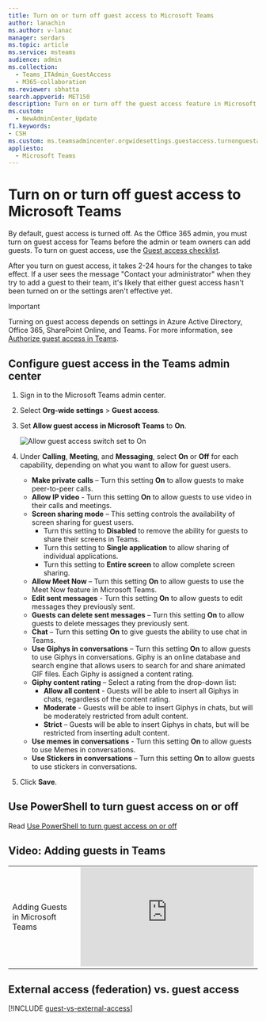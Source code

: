 ```yaml
---
title: Turn on or turn off guest access to Microsoft Teams
author: lanachin
ms.author: v-lanac
manager: serdars
ms.topic: article
ms.service: msteams
audience: admin
ms.collection: 
  - Teams_ITAdmin_GuestAccess
  - M365-collaboration
ms.reviewer: sbhatta
search.appverid: MET150
description: Turn on or turn off the guest access feature in Microsoft Teams.
ms.custom: 
  - NewAdminCenter_Update
f1.keywords:
- CSH
ms.custom: ms.teamsadmincenter.orgwidesettings.guestaccess.turnonguestaccessarticle
appliesto: 
  - Microsoft Teams
---
```


Turn on or turn off guest access to Microsoft Teams
===================================================

By default, guest access is turned off. As the Office 365 admin, you must turn on guest access for Teams before the admin or team owners can add guests. To turn on guest access, use the [Guest access checklist](guest-access-checklist.md). 

After you turn on guest access, it takes 2-24 hours for the changes to take effect. If a user sees the message "Contact your administrator" when they try to add a guest to their team, it's likely that either guest access hasn't been turned on or the settings aren't effective yet.

> [!IMPORTANT]
> Turning on guest access depends on settings in Azure Active Directory, Office 365, SharePoint Online, and Teams. For more information, see [Authorize guest access in Teams](Teams-dependencies.md).



## Configure guest access in the Teams admin center

1.	Sign in to the Microsoft Teams admin center.

2.	Select **Org-wide settings** > **Guest access**.

3. Set **Allow guest access in Microsoft Teams** to **On**.

    ![Allow guest access switch set to On ](media/set-up-guests-image1.png)

4.	Under **Calling**, **Meeting**, and **Messaging**, select **On** or **Off** for each capability, depending on what you want to allow for guest users.

    - **Make private calls** – Turn this setting **On** to allow guests to make peer-to-peer calls.
    - **Allow IP video** - Turn this setting **On** to allow guests to use video in their calls and meetings.
    - **Screen sharing mode** – This setting controls the availability of screen sharing for guest users. 
       - Turn this setting to **Disabled** to remove the ability for guests to share their screens in Teams. 
       - Turn this setting to **Single application** to allow sharing of individual applications. 
       - Turn this setting to **Entire screen** to allow complete screen sharing.
    - **Allow Meet Now** – Turn this setting **On** to allow guests to use the Meet Now feature in Microsoft Teams.
    - **Edit sent messages** - Turn this setting **On** to allow guests to edit messages they previously sent.
    - **Guests can delete sent messages** – Turn this setting **On** to allow guests to delete messages they previously sent.
    - **Chat** – Turn this setting **On** to give guests the ability to use chat in Teams.
    - **Use Giphys in conversations** – Turn this setting **On** to allow guests to use Giphys in conversations. Giphy is an online database and search engine that allows users to search for and share animated GIF files. Each Giphy is assigned a content rating.
    - **Giphy content rating** –  Select a rating from the drop-down list:
       - **Allow all content** - Guests will be able to insert all Giphys in chats, regardless of the content rating.
       - **Moderate** - Guests will be able to insert Giphys in chats, but will be moderately restricted from adult content.
       - **Strict** – Guests will be able to insert Giphys in chats, but will be restricted from inserting adult content.
    - **Use memes in conversations** - Turn this setting **On** to allow guests to use Memes in conversations.
    - **Use Stickers in conversations** – Turn this setting **On** to allow guests to use stickers in conversations. 


5.	Click **Save**.

## Use PowerShell to turn guest access on or off
Read [Use PowerShell to turn guest access on or off](guest-access-PowerShell.md#use-powershell-to-turn-guest-access-on-or-off)


## Video: Adding guests in Teams

|  |  |
|---------|---------|
| Adding Guests in Microsoft Teams   | <iframe width="350" height="200" src="https://www.youtube.com/embed/1daMBDyBLZc" frameborder="0" allowfullscreen></iframe>   | 


## External access (federation) vs. guest access

[!INCLUDE [guest-vs-external-access](includes/guest-vs-external-access.md)]